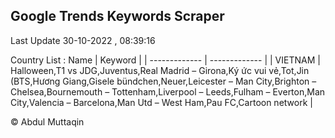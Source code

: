 

## Google Trends Keywords Scraper 
 
Last Update 30-10-2022 , 08:39:16

Country List :
 Name  | Keyword |
| ------------- | ------------- |
| VIETNAM | Halloween,T1 vs JDG,Juventus,Real Madrid – Girona,Ký ức vui vẻ,Tot,Jin (BTS,Hương Giang,Gisele bündchen,Neuer,Leicester – Man City,Brighton – Chelsea,Bournemouth – Tottenham,Liverpool – Leeds,Fulham – Everton,Man City,Valencia – Barcelona,Man Utd – West Ham,Pau FC,Cartoon network |



© Abdul Muttaqin 
